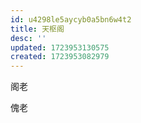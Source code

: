 ```yaml
---
id: u4298le5aycyb0a5bn6w4t2
title: 天枢阁
desc: ''
updated: 1723953130575
created: 1723953082979
---
```


阁老

傀老

